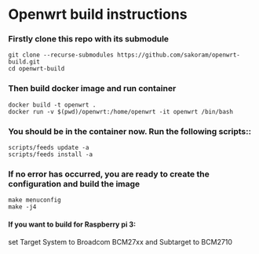 # Openwrt build instructions

### Firstly clone this repo with its submodule

```
git clone --recurse-submodules https://github.com/sakoram/openwrt-build.git
cd openwrt-build
```

### Then build docker image and run container
```
docker build -t openwrt .
docker run -v $(pwd)/openwrt:/home/openwrt -it openwrt /bin/bash
```

### You should be in the container now. Run the following scripts::
```
scripts/feeds update -a
scripts/feeds install -a
```

### If no error has occurred, you are ready to create the configuration and build the image
```
make menuconfig
make -j4
```

#### If you want to build for Raspberry pi 3:
set Target System to Broadcom BCM27xx
and Subtarget to BCM2710
